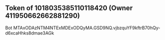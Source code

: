 ## Token of 1018035385110118420 (Owner 411950662662881290)

Bot MTAxODAzNTM4NTExMDExODQyMA.GSD9NQ.vjbzquYF9kftrB70hQy-d6xcaHhks8dmae3AGk
